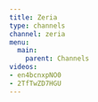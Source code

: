 ```yaml
---
title: Zeria
type: channels
channel: zeria
menu:
  main:
    parent: Channels
videos:
- en4bcnxpNO0
- 2TfTwZD7HGU
---
```

